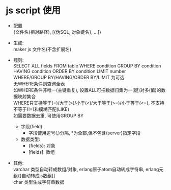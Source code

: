# js script 使用

* 配置  
    {文件名(相对路径), [{伪SQL, 对象键名}, ...]}  

* 生成:  
    maker js 文件名(不含扩展名)  

* 规则:  
    SELECT ALL fields FROM table WHERE condition GROUP BY condition HAVING condition ORDER BY condition LIMIT number  
    WHERE/GROUP BY/HAVING/ORDER BY/LIMIT 为可选  
    无WHERE条件则查询全表  
    如WHERE条件非唯一(主键重复), 设置ALL可把数据归集为一(键)对多(值)的数据映射集合  
    WHERE只支持等于(=)/大于(>)/小于(<)/大于等于(>=)/小于等于(<=), 不支持不等于(!=)和模糊匹配(LIKE)  
    如需要数据去重, 可使用GROUP BY  
    - 字段(field):  
        - 字段使用逗号(,)分隔, *为全部,但不包含(server)指定字段  
    - 数据类型:  
        - {fields}: 对象  
        - \[fields\]: 数组  
* 其他:  
    varchar 类型自动转成数组/对象, erlang原子atom自动转成字符串, erlang元组{}自动转成js数组[]  
    char 类型生成字符串数据  
